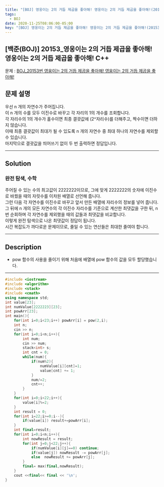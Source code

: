```yaml
---
title: "[BOJ] 영웅이는 2의 거듭 제곱을 좋아해! 영웅이는 2의 거듭 제곱을 좋아해!(20153)"
tags:
  - BOJ
date: 2020-11-25T08:06:00-05:00
key: "[BOJ] 영웅이는 2의 거듭 제곱을 좋아해! 영웅이는 2의 거듭 제곱을 좋아해!(20153)"
---
```


## [백준(BOJ)] 20153_영웅이는 2의 거듭 제곱을 좋아해! 영웅이는 2의 거듭 제곱을 좋아해! C++

<!--more-->

문제 : [BOJ_20153번 영웅이는 2의 거듭 제곱을 좋아해! 영웅이는 2의 거듭 제곱을 좋아해!](https://www.acmicpc.net/problem/20153)<br>

## 문제 설명

우선 n 개의 자연수가 주어집니다.<br>
이 n 개의 수를 모두 이진수로 바꾸고 각 자리의 1의 개수를 조회합니다.<br>
각 자리수의 1의 개수가 홀수이면 최종 결괏값에 (2^자리수)를 더해주고, 짝수이면 더하지 않습니다.<br>
이때 최종 결괏값이 최대가 될 수 있도록 n 개의 자연수 중 최대 하나의 자연수를 제외할 수 있습니다.<br>
마지막으로 결괏값을 띄어쓰기 없이 두 번 출력하면 정답입니다.<br>

---

## Solution

### 완전 탐색, 수학

주어질 수 있는 수의 최고값이 2222222이므로, 그에 맞게 2222222의 숫자에 이진수로 바꿨을 때의 자릿수를 이차원 배열로 선언해 줍니다.<br>
그런 다음 각 자연수를 이진수로 바꾸고 앞서 만든 배열에 자리수의 정보를 넣어 줍니다.<br>
그 뒤에 n 개의 모든 자연수의 각 이진수 자리수를 기준으로 계산한 최댓값을 구한 뒤, n 번 순회하며 각 자연수를 제외했을 때의 값들과 최댓값을 비교합니다.<br>
이렇게 완전 탐색으로 나온 최댓값이 정답이 됩니다.<br>
시간 복잡도가 까다로운 문제이므로, 줄일 수 있는 연산들은 최대한 줄여야 합니다.<br>

---

## Description

- pow 함수의 사용을 줄이기 위해 처음에 배열에 pow 함수의 값을 모두 할당했습니다.<br>

---

```cpp
#include <iostream>
#include <algorithm>
#include <stack>
#include <cmath>
using namespace std;
int value[23];
int numValue[2222223][23];
int powArr[23];
int main(){
    for(int i=0;i<23;i++) powArr[i] = pow(2,i);
    int n;
    cin >> n;
    for(int i=0;i<n;i++){
        int num;
        cin >> num;
        stack<int> s;
        int cnt = 0;
        while(num){
            if(num%2){
                numValue[i][cnt]=1;
                value[cnt] += 1;
            }
            num/=2;
            cnt++;
        }
    }
    for(int i=0;i<22;i++){
        value[i]%=2;
    }
    int result = 0;
    for(int i=22;i>=0;i--){
        if(value[i]) result+=powArr[i];
    }
    int final=result;
    for(int i=0;i<n;i++){
        int nowResult = result;
        for(int j=0;j<22;j++){
            if(numValue[i][j]==0) continue;
            if(value[j]) nowResult -= powArr[j];
            else  nowResult += powArr[j];
        }
        final= max(final,nowResult);
    }
    cout <<final<< final << '\n';
}
```